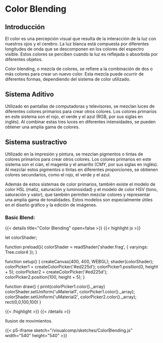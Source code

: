 # Color Blending

## Introducción

El color es una percepción visual que resulta de la interacción de la luz con nuestros ojos y el cerebro. La luz blanca está compuesta por diferentes longitudes de onda que se descomponen en los colores del espectro visible. Estos colores se perciben cuando la luz es reflejada o absorbida por diferentes objetos.

Color blending, o mezcla de colores, se refiere a la combinación de dos o más colores para crear un nuevo color. Esta mezcla puede ocurrir de diferentes formas, dependiendo del sistema de color utilizado.

## Sistema Aditivo
Utilizado en pantallas de computadoras y televisores, se mezclan luces de diferentes colores primarios para crear otros colores. Los colores primarios en este sistema son el rojo, el verde y el azul (RGB, por sus siglas en inglés). Al combinar estas tres luces en diferentes intensidades, se pueden obtener una amplia gama de colores.

## Sistema sustractivo
Utilizado en la impresión y pintura, se mezclan pigmentos o tintas de colores primarios para crear otros colores. Los colores primarios en este sistema son el cian, el magenta y el amarillo (CMY, por sus siglas en inglés). Al mezclar estos pigmentos o tintas en diferentes proporciones, se obtienen colores secundarios, como el rojo, el verde y el azul.

Además de estos sistemas de color primarios, también existe el modelo de color HSL (matiz, saturación y luminosidad) y el modelo de color HSV (tono, saturación y valor), que también permiten mezclar colores y representar una amplia gama de tonalidades. Estos modelos son especialmente útiles en el diseño gráfico y la edición de imágenes.


### Basic Blend:

{{< details title="Color Blending" open=false >}}
{{< highlight js >}}

let colorShader;

function preload(){
  colorShader = readShader('shader.frag', { varyings: Tree.color4 });
}

function setup() {
  createCanvas(400, 400, WEBGL);
  shader(colorShader);
  colorPicker1 = createColorPicker('#ed225d');
  colorPicker1.position(0, height + 5);
  colorPicker2 = createColorPicker('#ed225d');
  colorPicker2.position(100, height + 5);
}



function draw() {
  print(colorPicker1.color()._array)
  colorShader.setUniform('uMaterial1', colorPicker1.color()._array);
  colorShader.setUniform('uMaterial2', colorPicker2.color()._array);
  rect(0,0,100,100)
}

{{< /highlight >}}
{{< /details >}}

Ilusion de movimientos.

{{< p5-iframe sketch="/visualcomp/sketches/ColorBlending.js" width="540" height="540" >}}
